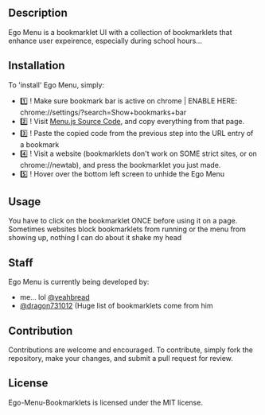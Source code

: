 ## Description
Ego Menu is a bookmarklet UI with a collection of bookmarklets that enhance user expeirence, especially during school hours...

## Installation
To 'install' Ego Menu, simply:
- 1️⃣ ! Make sure bookmark bar is active on chrome | ENABLE HERE: chrome://settings/?search=Show+bookmarks+bar
- 2️⃣ ! Visit [Menu.js Source Code](https://raw.githubusercontent.com/yeahbread/Ego-Menu-Bookmarklets/main/Menu.js), and copy everything from that page.
- 3️⃣ ! Paste the copied code from the previous step into the URL entry of a bookmark
- 4️⃣ ! Visit a website (bookmarklets don't work on SOME strict sites, or on chrome://newtab), and press the bookmarklet you just made.
- 5️⃣ ! Hover over the bottom left screen to unhide the Ego Menu

## Usage
 You have to click on the bookmarklet ONCE before using it on a page. Sometimes websites block bookmarklets from running or the menu from showing up, nothing I can do about it shake my head

## Staff
Ego Menu is currently being developed by:
- me... lol [@yeahbread](https://github.com/yeahbread)
- [@dragon731012](https://github.com/dragon731012) (Huge list of bookmarklets come from him

## Contribution
Contributions are welcome and encouraged. To contribute, simply fork the repository, make your changes, and submit a pull request for review.

## License 
Ego-Menu-Bookmarklets is licensed under the MIT license.
